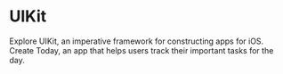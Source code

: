 # UIKit
Explore UIKit, an imperative framework for constructing apps for iOS. Create Today, an app that helps users track their important tasks for the day.
